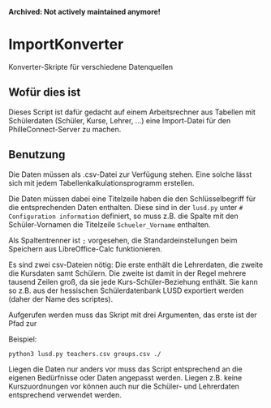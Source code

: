 __Archived: Not actively maintained anymore!__

# ImportKonverter
Konverter-Skripte für verschiedene Datenquellen

## Wofür dies ist

Dieses Script ist dafür gedacht auf einem Arbeitsrechner aus Tabellen mit Schülerdaten (Schüler, Kurse, Lehrer, ...) eine Import-Datei für den PhilleConnect-Server zu machen.

## Benutzung

Die Daten müssen als .csv-Datei zur Verfügung stehen. Eine solche lässt sich mit jedem Tabellenkalkulationsprogramm erstellen.

Die Daten müssen dabei eine Titelzeile haben die den Schlüsselbegriff für die entsprechenden Daten enthalten. Diese sind in der `lusd.py` unter `# Configuration information` definiert, so muss z.B. die Spalte mit den Schüler-Vornamen die Titelzeile `Schueler_Vorname` enthalten.

Als Spaltentrenner ist `;` vorgesehen, die Standardeinstellungen beim Speichern aus LibreOffice-Calc funktionieren.

Es sind zwei csv-Dateien nötig: Die erste enthält die Lehrerdaten, die zweite die Kursdaten samt Schülern. Die zweite ist damit in der Regel mehrere tausend Zeilen groß, da sie jede Kurs-Schüler-Beziehung enthält. Sie kann so z.B. aus der hessischen Schülerdatenbank LUSD exportiert werden (daher der Name des scriptes).

Aufgerufen werden muss das Skript mit drei Argumenten, das erste ist der Pfad zur 

Beispiel:

`python3 lusd.py teachers.csv groups.csv ./`

Liegen die Daten nur anders vor muss das Script entsprechend an die eigenen Bedürfnisse oder Daten angepasst werden. Liegen z.B. keine Kurszuordnungen vor können auch nur die Schüler- und Lehrerdaten entsprechend verwendet werden.
